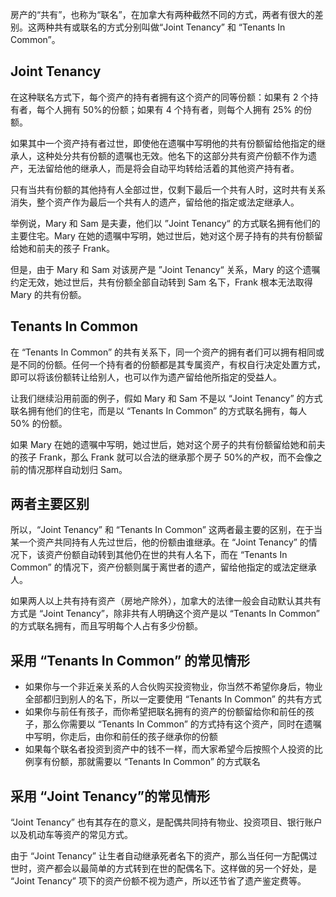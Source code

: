 房产的“共有”，也称为“联名”，在加拿大有两种截然不同的方式，两者有很大的差别。这两种共有或联名的方式分别叫做“Joint Tenancy” 和 “Tenants In Common”。

## Joint Tenancy

在这种联名方式下，每个资产的持有者拥有这个资产的同等份额：如果有 2 个持有者，每个人拥有 50%的份额；如果有 4 个持有者，则每个人拥有 25% 的份额。

如果其中一个资产持有者过世，即使他在遗嘱中写明他的共有份额留给他指定的继承人，这种处分共有份额的遗嘱也无效。他名下的这部分共有资产份额不作为遗产，无法留给他的继承人，而是将会自动平均转给活着的其他资产持有者。

只有当共有份额的其他持有人全部过世，仅剩下最后一个共有人时，这时共有关系消失，整个资产作为最后一个共有人的遗产，留给他的指定或法定继承人。

举例说，Mary 和 Sam 是夫妻，他们以 ”Joint Tenancy“ 的方式联名拥有他们的主要住宅。Mary 在她的遗嘱中写明，她过世后，她对这个房子持有的共有份额留给她和前夫的孩子 Frank。

但是，由于 Mary 和 Sam 对该房产是 ”Joint Tenancy“ 关系，Mary 的这个遗嘱约定无效，她过世后，共有份额全部自动转到 Sam 名下，Frank 根本无法取得 Mary 的共有份额。

## Tenants In Common

在 “Tenants In Common” 的共有关系下，同一个资产的拥有者们可以拥有相同或是不同的份额。任何一个持有者的份额都是其专属资产，有权自行决定处置方式，即可以将该份额转让给别人，也可以作为遗产留给他所指定的受益人。

让我们继续沿用前面的例子，假如 Mary 和 Sam 不是以 “Joint Tenancy” 的方式联名拥有他们的住宅，而是以 “Tenants In Common” 的方式联名拥有，每人 50% 的份额。

如果 Mary 在她的遗嘱中写明，她过世后，她对这个房子的共有份额留给她和前夫的孩子 Frank，那么 Frank 就可以合法的继承那个房子 50%的产权，而不会像之前的情况那样自动划归 Sam。

## 两者主要区别

所以，“Joint Tenancy” 和 “Tenants In Common” 这两者最主要的区别，在于当某一个资产共同持有人先过世后，他的份额由谁继承。在 “Joint Tenancy” 的情况下，该资产份额自动转到其他仍在世的共有人名下，而在 “Tenants In Common” 的情况下，资产份额则属于离世者的遗产，留给他指定的或法定继承人。

如果两人以上共有持有资产（房地产除外），加拿大的法律一般会自动默认其共有方式是 “Joint Tenancy”，除非共有人明确这个资产是以 “Tenants In Common” 的方式联名拥有，而且写明每个人占有多少份额。

## 采用 “Tenants In Common” 的常见情形

- 如果你与一个非近亲关系的人合伙购买投资物业，你当然不希望你身后，物业全部都归到别人的名下，所以一定要使用 “Tenants In Common” 的共有方式
- 如果你与前任有孩子，而你希望把联名拥有的资产的份额留给你和前任的孩子，那么你需要以 “Tenants In Common” 的方式持有这个资产，同时在遗嘱中写明，你走后，由你和前任的孩子继承你的份额
- 如果每个联名者投资到资产中的钱不一样，而大家希望今后按照个人投资的比例享有份额，那就需要以 “Tenants In Common” 的方式联名

## 采用 “Joint Tenancy”的常见情形

“Joint Tenancy” 也有其存在的意义，是配偶共同持有物业、投资项目、银行账户以及机动车等资产的常见方式。

由于 “Joint Tenancy” 让生者自动继承死者名下的资产，那么当任何一方配偶过世时，资产都会以最简单的方式转到在世的配偶名下。这样做的另一个好处，是 “Joint Tenancy” 项下的资产份额不视为遗产，所以还节省了遗产鉴定费等。
